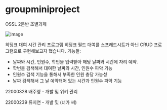 # groupminiproject
OSSL 2분반 조별과제

![image](https://user-images.githubusercontent.com/74346159/116880454-002fca00-ac5d-11eb-8955-e14f9680f206.png)


히딩크 대여 시간 관리 프로그램
히딩크 필드 대여를 스프레드시트가 아닌 CRUD 프로그램으로 구현해보고자 했습니다.
기능들:
- 날짜와 시간, 인원수, 학번을 입력받아 해당 날짜와 시간에 자리 예약.
- 학번을 검색해서 대여한 날짜와 시간, 인원수 파악 기능
- 인원수 검색 기능을 통해서 부족한 인원 충당 가능성
- 날짜 검색해서 그 날 예약돼어 있는 시간과 인원수 파악 기능


22000328 배주영 - 개발 및 위키 관리

22000239 류지연 - 개발 및 (너가 써)
